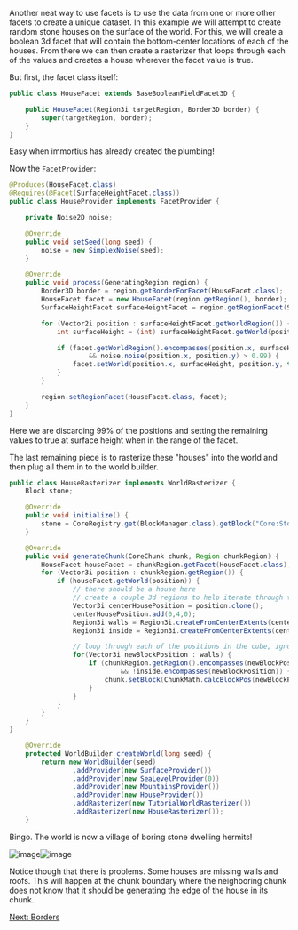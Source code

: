 Another neat way to use facets is to use the data from one or more other facets to create a unique dataset.  In this example we will attempt to create random stone houses on the surface of the world.  For this,  we will create a boolean 3d facet that will contain the bottom-center locations of each of the houses.  From there we can then create a rasterizer that loops through each of the values and creates a house wherever the facet value is true.

But first,  the facet class itself:
```java
public class HouseFacet extends BaseBooleanFieldFacet3D {

    public HouseFacet(Region3i targetRegion, Border3D border) {
        super(targetRegion, border);
    }
}
```
Easy when immortius has already created the plumbing!  

Now the ```FacetProvider```:
```java
@Produces(HouseFacet.class)
@Requires(@Facet(SurfaceHeightFacet.class))
public class HouseProvider implements FacetProvider {

    private Noise2D noise;

    @Override
    public void setSeed(long seed) {
        noise = new SimplexNoise(seed);
    }

    @Override
    public void process(GeneratingRegion region) {
        Border3D border = region.getBorderForFacet(HouseFacet.class);
        HouseFacet facet = new HouseFacet(region.getRegion(), border);
        SurfaceHeightFacet surfaceHeightFacet = region.getRegionFacet(SurfaceHeightFacet.class);

        for (Vector2i position : surfaceHeightFacet.getWorldRegion()) {
            int surfaceHeight = (int) surfaceHeightFacet.getWorld(position);

            if (facet.getWorldRegion().encompasses(position.x, surfaceHeight, position.y)
                    && noise.noise(position.x, position.y) > 0.99) {
                facet.setWorld(position.x, surfaceHeight, position.y, true);
            }
        }

        region.setRegionFacet(HouseFacet.class, facet);
    }
}
```
Here we are discarding 99% of the positions and setting the remaining values to true at surface height when in the range of the facet.

The last remaining piece is to rasterize these "houses" into the world and then plug all them in to the world builder.
```java
public class HouseRasterizer implements WorldRasterizer {
    Block stone;

    @Override
    public void initialize() {
        stone = CoreRegistry.get(BlockManager.class).getBlock("Core:Stone");
    }

    @Override
    public void generateChunk(CoreChunk chunk, Region chunkRegion) {
        HouseFacet houseFacet = chunkRegion.getFacet(HouseFacet.class);
        for (Vector3i position : chunkRegion.getRegion()) {
            if (houseFacet.getWorld(position)) {
                // there should be a house here
                // create a couple 3d regions to help iterate through the cube shape, inside and out
                Vector3i centerHousePosition = position.clone();
                centerHousePosition.add(0,4,0);
                Region3i walls = Region3i.createFromCenterExtents(centerHousePosition, 4);
                Region3i inside = Region3i.createFromCenterExtents(centerHousePosition, 3);

                // loop through each of the positions in the cube, ignoring the inside ones
                for(Vector3i newBlockPosition : walls) {
                    if (chunkRegion.getRegion().encompasses(newBlockPosition)
                            && !inside.encompasses(newBlockPosition)) {
                        chunk.setBlock(ChunkMath.calcBlockPos(newBlockPosition), stone);
                    }
                }
            }
        }
    }
}
```
```java
    @Override
    protected WorldBuilder createWorld(long seed) {
        return new WorldBuilder(seed)
                .addProvider(new SurfaceProvider())
                .addProvider(new SeaLevelProvider(0))
                .addProvider(new MountainsProvider())
                .addProvider(new HouseProvider())
                .addRasterizer(new TutorialWorldRasterizer())
                .addRasterizer(new HouseRasterizer());
    }
```

Bingo.  The world is now a village of boring stone dwelling hermits!

![image](https://raw.githubusercontent.com/Terasology/TutorialWorldGeneration/master/images/RequiresFacetProduction1.png)![image](https://raw.githubusercontent.com/Terasology/TutorialWorldGeneration/master/images/RequiresFacetProduction2.png)

Notice though that there is problems. Some houses are missing walls and roofs.  This will happen at the chunk boundary where the neighboring chunk does not know that it should be generating the edge of the house in its chunk.

[Next: Borders](1.x-Borders)